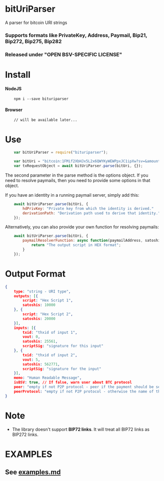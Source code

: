 # bitUriParser
A parser for bitcoin URI strings

### Supports formats like PrivateKey, Address, Paymail, Bip21, Bip272, Bip275, Bip282

### Released under "OPEN BSV-SPECIFIC LICENSE"


# Install

#### NodeJS
```
    npm i --save bituriparser
```

#### Browser
```
    // will be available later...
```

# Use


``` js
    var bitUriParser = require("bituriparser");

    var bitUri = "bitcoin:1FMif2XbHJx5L2x6QWYKyWEWPpxJC1ipXw?sv=&amount=0.00123456&label=PayMe";
    var txRequestObject = await bitUriParser.parse(bitUri, {});
```

The second parameter in the parse method is the options object.
If you need to resolve paymails, then you need to provide some options in that object.

If you have an identity in a running paymail server, simply add this:
``` js
    await bitUriParser.parse(bitUri, {
        hdPrivKey: "Private key from which the identity is derived."
        derivationPath: "Derivation path used to derive that identity."
    });
```

Alternatively, you can also provide your own function for resolving paymails:
``` js
    await bitUriParser.parse(bitUri, {
        paymailResolverFunction: async function(paymailAddress, satoshis, optionsObject) {
            return "The output script in HEX format";
        }
    });
```

# Output Format

```json
{
    type: "string - URI type",
    outputs: [{
        script: "Hex Script 1",
        satoshis: 10000
    }, {
        script: "Hex Script 2",
        satoshis: 20000
    }],
    inputs: [{
        txid: "thxid of input 1",
        vout: 0,
        satoshis: 25561,
        scriptSig: "signature for this input"
    }, {
        txid: "thxid of input 2",
        vout: 5,
        satoshis: 562771,
        scriptSig: "signature for the input"
    }],
    memo: "Human Readable Message",
    isBSV: true, // If false, warn user about BTC protocol
    peer: "empty if not P2P protocol - peer if the payment should be sent to peer",
    peerProtocol: "empty if not P2P protocol - otherwise the name of the protocol, like 'bip270'"
}
```

# Note

- The library doesn't support **BIP72 links**. It will treat all BIP72 links as BIP272 links.

# EXAMPLES

## See [examples.md](https://github.com/bitsent/bitUriParser/blob/master/examples.md)